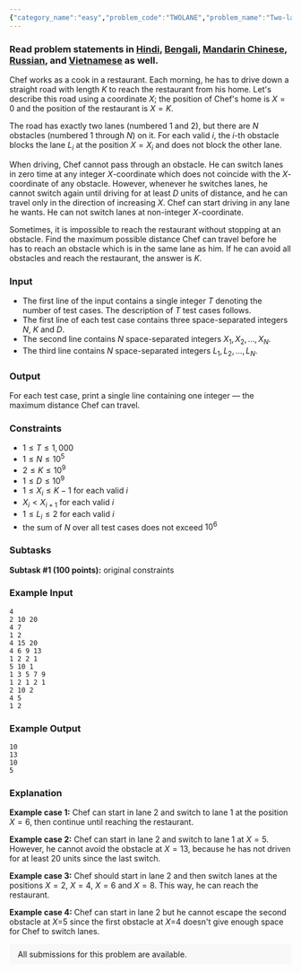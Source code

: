 ```yaml
---
{"category_name":"easy","problem_code":"TWOLANE","problem_name":"Two-lane Road","problemComponents":{"constraints":"","constraintsState":false,"subtasks":"","subtasksState":false,"inputFormat":"","inputFormatState":false,"outputFormat":"","outputFormatState":false,"sampleTestCases":{"0":{"id":1,"input":"4\n2 10 20\n4 7\n1 2\n4 15 20\n4 6 9 13\n1 2 2 1\n5 10 1\n1 3 5 7 9\n1 2 1 2 1\n2 10 2\n4 5\n1 2","output":"10\n13\n10\n5","explanation":"**Example case 1:** Chef can start in lane $2$ and switch to lane $1$ at the position $X = 6$, then continue until reaching the restaurant.\n\n**Example case 2:** Chef can start in lane $2$ and switch to lane $1$ at $X = 5$. However, he cannot avoid the obstacle at $X = 13$, because he has not driven for at least $20$ units since the last switch.\n\n**Example case 3:** Chef should start in lane $2$ and then switch lanes at the positions $X=2$, $X=4$, $X=6$ and $X=8$. This way, he can reach the restaurant.\n\n**Example case 4:** Chef can start in lane $2$ but he cannot escape the second obstacle at $X$=5 since the first obstacle at $X$=4 doesn\u0027t give enough space for Chef to switch lanes.","isDeleted":false}}},"video_editorial_url":"","languages_supported":{"0":"CPP14","1":"C","2":"JAVA","3":"PYTH 3.6","4":"PYTH","5":"PYP3","6":"CS2","7":"ADA","8":"PYPY","9":"TEXT","10":"PAS fpc","11":"NODEJS","12":"RUBY","13":"PHP","14":"GO","15":"HASK","16":"TCL","17":"PERL","18":"SCALA","19":"LUA","20":"kotlin","21":"BASH","22":"JS","23":"LISP sbcl","24":"rust","25":"PAS gpc","26":"BF","27":"CLOJ","28":"R","29":"D","30":"CAML","31":"FORT","32":"ASM","33":"swift","34":"FS","35":"WSPC","36":"LISP clisp","37":"SQL","38":"SCM guile","39":"PERL6","40":"ERL","41":"CLPS","42":"ICK","43":"NICE","44":"PRLG","45":"ICON","46":"COB","47":"SCM chicken","48":"PIKE","49":"SCM qobi","50":"ST","51":"NEM"},"max_timelimit":1,"source_sizelimit":50000,"problem_author":"kingofnumbers","problem_tester":null,"date_added":"24-07-2019","tags":{"0":"easy","1":"greedy","2":"kingofnumbers","3":"ltime74"},"problem_difficulty_level":"Easy","best_tag":"","editorial_url":"https://discuss.codechef.com/problems/TWOLANE","time":{"view_start_date":1564246800,"submit_start_date":1564246800,"visible_start_date":1564246800,"end_date":1735669800},"is_direct_submittable":false,"problemDiscussURL":"https://discuss.codechef.com/search?q=TWOLANE","is_proctored":false,"visitedContests":{},"layout":"problem"}
---
```

### Read problem statements in [Hindi](https://www.codechef.com/download/translated/LTIME74/hindi/TWOLANE.pdf), [Bengali](https://www.codechef.com/download/translated/LTIME74/bengali/TWOLANE.pdf), [Mandarin Chinese](https://www.codechef.com/download/translated/LTIME74/mandarin/TWOLANE.pdf), [Russian](https://www.codechef.com/download/translated/LTIME74/russian/TWOLANE.pdf), and [Vietnamese](https://www.codechef.com/download/translated/LTIME74/vietnamese/TWOLANE.pdf) as well.

Chef works as a cook in a restaurant. Each morning, he has to drive down a straight road with length $K$ to reach the restaurant from his home. Let's describe this road using a coordinate $X$; the position of Chef's home is $X = 0$ and the position of the restaurant is $X = K$.

The road has exactly two lanes (numbered $1$ and $2$), but there are $N$ obstacles (numbered $1$ through $N$) on it. For each valid $i$, the $i$-th obstacle blocks the lane $L_i$ at the position $X = X_i$ and does not block the other lane.

When driving, Chef cannot pass through an obstacle. He can switch lanes in zero time at any integer $X$-coordinate which does not coincide with the $X$-coordinate of any obstacle. However, whenever he switches lanes, he cannot switch again until driving for at least $D$ units of distance, and he can travel only in the direction of increasing $X$. Chef can start driving in any lane he wants. He can not switch lanes at non-integer  $X$-coordinate.

Sometimes, it is impossible to reach the restaurant without stopping at an obstacle. Find the maximum possible distance Chef can travel before he has to reach an obstacle which is in the same lane as him. If he can avoid all obstacles and reach the restaurant, the answer is $K$.

### Input
- The first line of the input contains a single integer $T$ denoting the number of test cases. The description of $T$ test cases follows.
- The first line of each test case contains three space-separated integers $N$, $K$ and $D$.
- The second line contains $N$ space-separated integers $X_1, X_2, \ldots, X_N$.
- The third line contains $N$ space-separated integers $L_1, L_2, \ldots, L_N$.

### Output
For each test case, print a single line containing one integer ― the maximum distance Chef can travel.

### Constraints 
- $1 \le T \le 1,000$
- $1 \le N \le 10^5$
- $2 \le K \le 10^9$
- $1 \le D \le 10^9$
- $1 \le X_i \le K-1$ for each valid $i$
- $X_i \lt X_{i+1}$ for each valid $i$
- $1 \le L_i \le 2$ for each valid $i$
- the sum of $N$ over all test cases does not exceed $10^6$

### Subtasks
**Subtask #1 (100 points):** original constraints

### Example Input
```
4
2 10 20
4 7
1 2
4 15 20
4 6 9 13
1 2 2 1
5 10 1
1 3 5 7 9
1 2 1 2 1
2 10 2
4 5
1 2
```

### Example Output
```
10
13
10
5
```

### Explanation
**Example case 1:** Chef can start in lane $2$ and switch to lane $1$ at the position $X = 6$, then continue until reaching the restaurant.

**Example case 2:** Chef can start in lane $2$ and switch to lane $1$ at $X = 5$. However, he cannot avoid the obstacle at $X = 13$, because he has not driven for at least $20$ units since the last switch.

**Example case 3:** Chef should start in lane $2$ and then switch lanes at the positions $X=2$, $X=4$, $X=6$ and $X=8$. This way, he can reach the restaurant.

**Example case 4:** Chef can start in lane $2$ but he cannot escape the second obstacle at $X$=5 since the first obstacle at $X$=4 doesn't give enough space for Chef to switch lanes.
<aside style='background: #f8f8f8;padding: 10px 15px;'><div>All submissions for this problem are available.</div></aside>